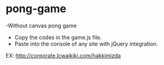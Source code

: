 # pong-game
-Without canvas pong game

* Copy the codes in the game.js file.
* Paste into the console of any site with jQuery integration.

EX: http://corporate.lcwaikiki.com/hakkimizda
